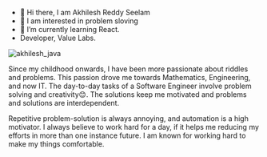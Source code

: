 - 👋 Hi there, I am Akhilesh Reddy Seelam
- 👀 I am interested in problem sloving
- 🌱 I’m currently learning React. 
- Developer, Value Labs.



![akhilesh_java](https://user-images.githubusercontent.com/60172036/139593612-c62c90f6-1e67-4649-beae-4b7b6af74f74.png)

Since my childhood onwards, I have been more passionate about riddles and problems. This passion drove me towards Mathematics, Engineering, and now IT. The day-to-day tasks of a Software Engineer involve problem solving and creativity😊. The solutions keep me motivated and problems and solutions are interdependent.

Repetitive problem-solution is always annoying, and automation is a high motivator. I always believe to work hard for a day, if it helps me reducing my efforts in more than one instance future. I am known for working hard to make my things comfortable.
